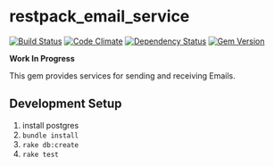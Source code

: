 # restpack_email_service

[![Build Status](https://travis-ci.org/RestPack/restpack_email_service.png?branch=master)](https://travis-ci.org/RestPack/restpack_email_service) [![Code Climate](https://codeclimate.com/github/RestPack/restpack_email_service.png)](https://codeclimate.com/github/RestPack/restpack_email_service) [![Dependency Status](https://gemnasium.com/RestPack/restpack_email_service.png)](https://gemnasium.com/RestPack/restpack_email_service) [![Gem Version](https://badge.fury.io/rb/restpack_email_service.png)](http://badge.fury.io/rb/restpack_email_service)

**Work In Progress**

This gem provides services for sending and receiving Emails.

## Development Setup

1. install postgres
2. `bundle install`
3. `rake db:create`
4. `rake test`
